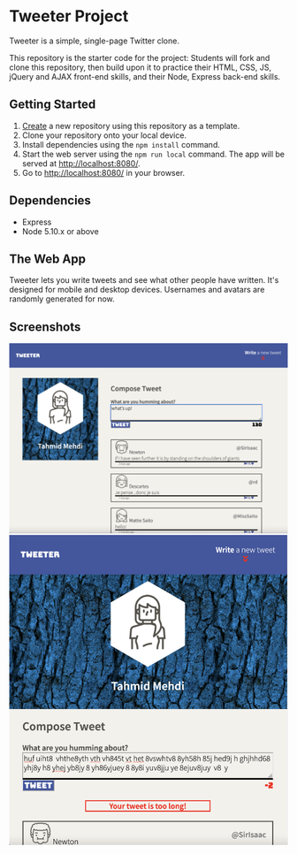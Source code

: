 # Tweeter Project

Tweeter is a simple, single-page Twitter clone.

This repository is the starter code for the project: Students will fork and clone this repository, then build upon it to practice their HTML, CSS, JS, jQuery and AJAX front-end skills, and their Node, Express back-end skills.

## Getting Started

1. [Create](https://docs.github.com/en/repositories/creating-and-managing-repositories/creating-a-repository-from-a-template) a new repository using this repository as a template.
2. Clone your repository onto your local device.
3. Install dependencies using the `npm install` command.
3. Start the web server using the `npm run local` command. The app will be served at <http://localhost:8080/>.
4. Go to <http://localhost:8080/> in your browser.

## Dependencies

- Express
- Node 5.10.x or above

## The Web App

Tweeter lets you write tweets and see what other people have written. It's designed for mobile and desktop devices. Usernames and avatars are randomly generated for now.

## Screenshots

!["Desktop Preview"](https://github.com/tahmidmehdi/tweeter-copy/blob/master/docs/desktop-preview.png)
!["Mobile Preview"](https://github.com/tahmidmehdi/tweeter-copy/blob/master/docs/mobile-preview.png)